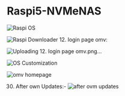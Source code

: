# Raspi5-NVMeNAS

![Raspi OS](https://github.com/user-attachments/assets/1aa0d376-cdda-4570-8d78-e8a19ec59c14)



![Raspi Downloader](https://github.com/user-attachments/assets/b301300a-133f-46c2-aa92-4f722103106b)
12. login page omv:

![Uploading 12. login page omv.png…]()



![OS Customization](https://github.com/user-attachments/assets/e459436c-0a78-43bb-bff5-da6a1051560b)

![omv homepage](https://github.com/user-attachments/assets/442d39a0-917f-44e2-b0f3-c85c2112ca71)

30. After own Updates:-
![after ovm updates](https://github.com/user-attachments/assets/cd5ff1ce-6a5d-4412-ba53-18dbd9faaf00)
